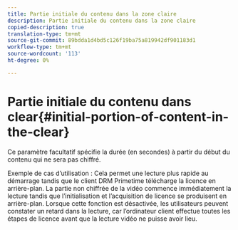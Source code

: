 ```yaml
---
title: Partie initiale du contenu dans la zone claire
description: Partie initiale du contenu dans la zone claire
copied-description: true
translation-type: tm+mt
source-git-commit: 89bdda1d4bd5c126f19ba75a819942df901183d1
workflow-type: tm+mt
source-wordcount: '113'
ht-degree: 0%

---
```



# Partie initiale du contenu dans clear{#initial-portion-of-content-in-the-clear}

Ce paramètre facultatif spécifie la durée (en secondes) à partir du début du contenu qui ne sera pas chiffré.

Exemple de cas d’utilisation : Cela permet une lecture plus rapide au démarrage tandis que le client DRM Primetime télécharge la licence en arrière-plan. La partie non chiffrée de la vidéo commence immédiatement la lecture tandis que l’initialisation et l’acquisition de licence se produisent en arrière-plan. Lorsque cette fonction est désactivée, les utilisateurs peuvent constater un retard dans la lecture, car l’ordinateur client effectue toutes les étapes de licence avant que la lecture vidéo ne puisse avoir lieu.
